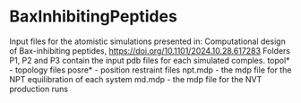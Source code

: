 # BaxInhibitingPeptides
Input files for the atomistic simulations presented in: Computational design of Bax-inhibiting peptides, https://doi.org/10.1101/2024.10.28.617283 
Folders P1, P2 and P3 contain the input pdb files for each simulated comples. 
topol* - topology files
posre* - position restraint files
npt.mdp - the mdp file for the NPT equilibration of each system
md.mdp - the mdp file for the NVT production runs

